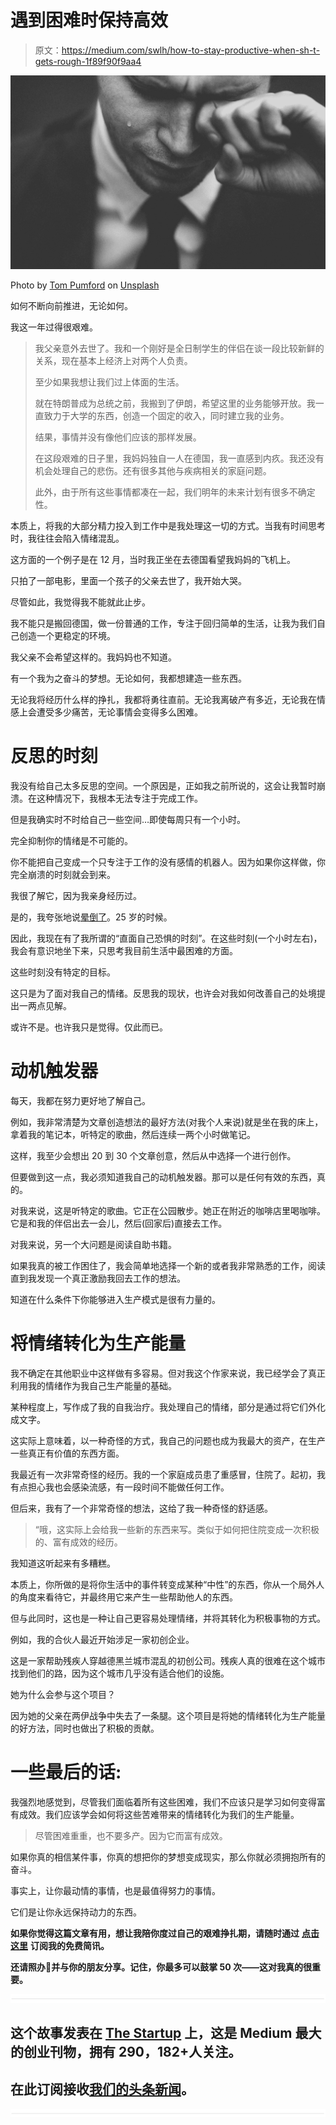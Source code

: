 # 遇到困难时保持高效

> 原文：<https://medium.com/swlh/how-to-stay-productive-when-sh-t-gets-rough-1f89f90f9aa4>

![](img/2ca2cd3b74f4441e1d428a3cdaca00ba.png)

Photo by [Tom Pumford](https://unsplash.com/photos/T5lmpSYxnSU?utm_source=unsplash&utm_medium=referral&utm_content=creditCopyText) on [Unsplash](https://unsplash.com/search/photos/anxiety?utm_source=unsplash&utm_medium=referral&utm_content=creditCopyText)

如何不断向前推进，无论如何。

我这一年过得很艰难。

> 我父亲意外去世了。我和一个刚好是全日制学生的伴侣在谈一段比较新鲜的关系，现在基本上经济上对两个人负责。
> 
> 至少如果我想让我们过上体面的生活。
> 
> 就在特朗普成为总统之前，我搬到了伊朗，希望这里的业务能够开放。我一直致力于大学的东西，创造一个固定的收入，同时建立我的业务。
> 
> 结果，事情并没有像他们应该的那样发展。
> 
> 在这段艰难的日子里，我妈妈独自一人在德国，我一直感到内疚。我还没有机会处理自己的悲伤。还有很多其他与疾病相关的家庭问题。
> 
> 此外，由于所有这些事情都凑在一起，我们明年的未来计划有很多不确定性。

本质上，将我的大部分精力投入到工作中是我处理这一切的方式。当我有时间思考时，我往往会陷入情绪混乱。

这方面的一个例子是在 12 月，当时我正坐在去德国看望我妈妈的飞机上。

只拍了一部电影，里面一个孩子的父亲去世了，我开始大哭。

尽管如此，我觉得我不能就此止步。

我不能只是搬回德国，做一份普通的工作，专注于回归简单的生活，让我为我们自己创造一个更稳定的环境。

我父亲不会希望这样的。我妈妈也不知道。

有一个我为之奋斗的梦想。无论如何，我都想建造一些东西。

无论我将经历什么样的挣扎，我都将勇往直前。无论我离破产有多近，无论我在情感上会遭受多少痛苦，无论事情会变得多么困难。

# 反思的时刻

我没有给自己太多反思的空间。一个原因是，正如我之前所说的，这会让我暂时崩溃。在这种情况下，我根本无法专注于完成工作。

但是我确实时不时给自己一些空间…即使每周只有一个小时。

完全抑制你的情绪是不可能的。

你不能把自己变成一个只专注于工作的没有感情的机器人。因为如果你这样做，你完全崩溃的时刻就会到来。

我很了解它，因为我亲身经历过。

是的，我夸张地说[晕倒了](https://byrslf.co/the-first-time-i-collapsed-a7a201595c94?source=user_profile---------14----------------)。25 岁的时候。

因此，我现在有了我所谓的“直面自己恐惧的时刻”。在这些时刻(一个小时左右)，我会有意识地坐下来，只思考我目前生活中最困难的方面。

这些时刻没有特定的目标。

这只是为了面对我自己的情绪。反思我的现状，也许会对我如何改善自己的处境提出一两点见解。

或许不是。也许我只是觉得。仅此而已。

# 动机触发器

每天，我都在努力更好地了解自己。

例如，我非常清楚为文章创造想法的最好方法(对我个人来说)就是坐在我的床上，拿着我的笔记本，听特定的歌曲，然后连续一两个小时做笔记。

这样，我至少会想出 20 到 30 个文章创意，然后从中选择一个进行创作。

但要做到这一点，我必须知道我自己的动机触发器。那可以是任何有效的东西，真的。

对我来说，这是听特定的歌曲。它正在公园散步。她正在附近的咖啡店里喝咖啡。它是和我的伴侣出去一会儿，然后(回家后)直接去工作。

对我来说，另一个大问题是阅读自助书籍。

如果我真的被工作困住了，我会简单地选择一个新的或者我非常熟悉的工作，阅读直到我发现一个真正激励我回去工作的想法。

知道在什么条件下你能够进入生产模式是很有力量的。

# 将情绪转化为生产能量

我不确定在其他职业中这样做有多容易。但对我这个作家来说，我已经学会了真正利用我的情绪作为我自己生产能量的基础。

某种程度上，写作成了我的自我治疗。我处理自己的情绪，部分是通过将它们外化成文字。

这实际上意味着，以一种奇怪的方式，我自己的问题也成为我最大的资产，在生产一些真正有价值的东西方面。

我最近有一次非常奇怪的经历。我的一个家庭成员患了重感冒，住院了。起初，我有点担心我也会感染流感，有一段时间不能做任何工作。

但后来，我有了一个非常奇怪的想法，这给了我一种奇怪的舒适感。

> “哦，这实际上会给我一些新的东西来写。类似于如何把住院变成一次积极的、富有成效的经历。

我知道这听起来有多糟糕。

本质上，你所做的是将你生活中的事件转变成某种“中性”的东西，你从一个局外人的角度来看待它，并最终用它来产生一些帮助他人的东西。

但与此同时，这也是一种让自己更容易处理情绪，并将其转化为积极事物的方式。

例如，我的合伙人最近开始涉足一家初创企业。

这是一家帮助残疾人穿越德黑兰城市混乱的初创公司。残疾人真的很难在这个城市找到他们的路，因为这个城市几乎没有适合他们的设施。

她为什么会参与这个项目？

因为她的父亲在两伊战争中失去了一条腿。这个项目是将她的情绪转化为生产能量的好方法，同时也做出了积极的贡献。

# 一些最后的话:

我强烈地感觉到，尽管我们面临着所有这些困难，我们不应该只是学习如何变得富有成效。我们应该学会如何将这些苦难带来的情绪转化为我们的生产能量。

> 尽管困难重重，也不要多产。因为它而富有成效。

如果你真的相信某件事，你真的想把你的梦想变成现实，那么你就必须拥抱所有的奋斗。

事实上，让你最动情的事情，也是最值得努力的事情。

它们是让你永远保持动力的东西。

**如果你觉得这篇文章有用，想让我陪你度过自己的艰难挣扎期，请随时通过** [**点击这里**](https://mailchi.mp/b0d1e1fba452/struggle-first-thrive-later) **订阅我的免费简讯。**

**还请照办👏并与你的朋友分享。记住，你最多可以鼓掌 50 次——这对我真的很重要。**

![](img/731acf26f5d44fdc58d99a6388fe935d.png)

## 这个故事发表在 [The Startup](https://medium.com/swlh) 上，这是 Medium 最大的创业刊物，拥有 290，182+人关注。

## 在此订阅接收[我们的头条新闻](http://growthsupply.com/the-startup-newsletter/)。

![](img/731acf26f5d44fdc58d99a6388fe935d.png)